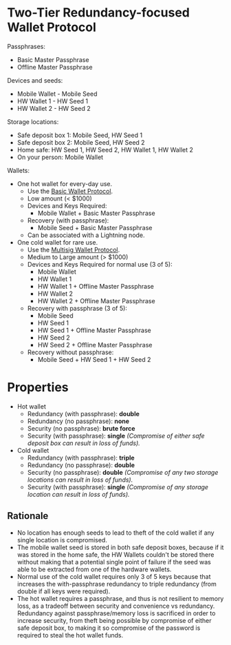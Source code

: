 # Two-Tier Redundancy-focused Wallet Protocol

Passphrases:

* Basic Master Passphrase
* Offline Master Passphrase

Devices and seeds:

* Mobile Wallet - Mobile Seed
* HW Wallet 1 - HW Seed 1
* HW Wallet 2 - HW Seed 2

Storage locations:

* Safe deposit box 1: Mobile Seed, HW Seed 1
* Safe deposit box 2: Mobile Seed, HW Seed 2
* Home safe: HW Seed 1, HW Seed 2, HW Wallet 1, HW Wallet 2
* On your person: Mobile Wallet

Wallets:

* One hot wallet for every-day use.
  * Use the [Basic Wallet Protocol](walletProtocols/Basic-Wallet-Protocol.md).
  * Low amount (< $1000)
  * Devices and Keys Required:
    * Mobile Wallet + Basic Master Passphrase
  * Recovery (with passphrase):
    * Mobile Seed + Basic Master Passphrase
  * Can be associated with a Lightning node.
* One cold wallet for rare use.
  * Use the [Multisig Wallet Protocol](walletProtocols/Multisig-Wallet-Protocol.md).
  * Medium to Large amount (> $1000)
  * Devices and Keys Required for normal use (3 of 5):
    * Mobile Wallet
    * HW Wallet 1
    * HW Wallet 1 + Offline Master Passphrase
    * HW Wallet 2
    * HW Wallet 2 + Offline Master Passphrase
  * Recovery with passphrase (3 of 5):
    * Mobile Seed
    * HW Seed 1
    * HW Seed 1 + Offline Master Passphrase
    * HW Seed 2
    * HW Seed 2 + Offline Master Passphrase
  * Recovery without passphrase:
  	* Mobile Seed + HW Seed 1 + HW Seed 2

# Properties

* Hot wallet
  * Redundancy (with passphrase): **double**
  * Redundancy (no passphrase): **none**
  * Security (no passphrase): **brute force**
  * Security (with passphrase): **single** *(Compromise of either safe deposit box can result in loss of funds).*
* Cold wallet
  * Redundancy (with passphrase): **triple**
  * Redundancy (no passphrase): **double**
  * Security (no passphrase): **double** *(Compromise of any two storage locations can result in loss of funds).*
  * Security (with passphrase): **single** *(Compromise of any storage location can result in loss of funds).*

## Rationale

* No location has enough seeds to lead to theft of the cold wallet if any single location is compromised.
* The mobile wallet seed is stored in both safe deposit boxes, because if it was stored in the home safe, the HW Wallets couldn't be stored there without making that a potential single point of failure if the seed was able to be extracted from one of the hardware wallets.
* Normal use of the cold wallet requires only 3 of 5 keys because that increases the with-passphrase redundancy to triple redundancy (from double if all keys were required).
* The hot wallet requires a passphrase, and thus is not resilient to memory loss, as a tradeoff between security and convenience vs redundancy. Redundancy against passphrase/memory loss is sacrificed in order to increase security, from theft being possible by compromise of either safe deposit box, to making it so compromise of the password is required to steal the hot wallet funds.


